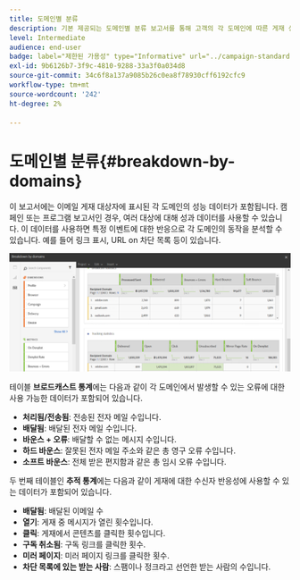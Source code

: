 ```yaml
---
title: 도메인별 분류
description: 기본 제공되는 도메인별 분류 보고서를 통해 고객의 각 도메인에 따른 게재 성능 데이터에 대해 알아봅니다.
level: Intermediate
audience: end-user
badge: label="제한된 가용성" type="Informative" url="../campaign-standard-migration-home.md" tooltip="마이그레이션된 사용자 Campaign Standard으로 제한됨"
exl-id: 9b6126b7-3f9c-4810-9288-33a3f0a034d8
source-git-commit: 34c6f8a137a9085b26c0ea8f78930cff6192cfc9
workflow-type: tm+mt
source-wordcount: '242'
ht-degree: 2%

---
```


# 도메인별 분류{#breakdown-by-domains}

이 보고서에는 이메일 게재 대상자에 표시된 각 도메인의 성능 데이터가 포함됩니다. 캠페인 또는 프로그램 보고서인 경우, 여러 대상에 대해 성과 데이터를 사용할 수 있습니다. 이 데이터를 사용하면 특정 이벤트에 대한 반응으로 각 도메인의 동작을 분석할 수 있습니다. 예를 들어 링크 표시, URL on 차단 목록 등이 있습니다.

![](assets/delivery_reports_6.png)

테이블 **브로드캐스트 통계**&#x200B;에는 다음과 같이 각 도메인에서 발생할 수 있는 오류에 대한 사용 가능한 데이터가 포함되어 있습니다.

* **처리됨/전송됨**: 전송된 전자 메일 수입니다.
* **배달됨**: 배달된 전자 메일 수입니다.
* **바운스 + 오류**: 배달할 수 없는 메시지 수입니다.
* **하드 바운스**: 잘못된 전자 메일 주소와 같은 총 영구 오류 수입니다.
* **소프트 바운스**: 전체 받은 편지함과 같은 총 임시 오류 수입니다.

두 번째 테이블인 **추적 통계**&#x200B;에는 다음과 같이 게재에 대한 수신자 반응성에 사용할 수 있는 데이터가 포함되어 있습니다.

* **배달됨**: 배달된 이메일 수
* **열기**: 게재 중 메시지가 열린 횟수입니다.
* **클릭**: 게재에서 콘텐츠를 클릭한 횟수입니다.
* **구독 취소됨**: 구독 링크를 클릭한 횟수.
* **미러 페이지**: 미러 페이지 링크를 클릭한 횟수.
* **차단 목록에 있는 받는 사람**: 스팸이나 정크라고 선언한 받는 사람의 수입니다.
